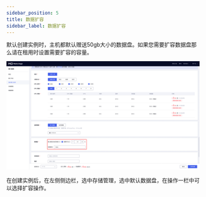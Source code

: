 ```yaml
---
sidebar_position: 5
title: 数据扩容
sidebar_label: 数据扩容
---
```

默认创建实例时，主机都默认赠送50gb大小的数据盘。如果您需要扩容数据盘那么请在租用时设置需要扩容的容量。

![数据存储-数据扩容-示意图](../../../../../static/img/data-expansion.png)

在创建实例后，在左侧侧边栏，选中存储管理，选中默认数据盘，在操作一栏中可以选择扩容操作。
